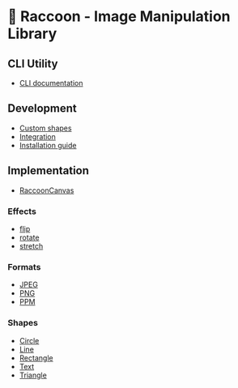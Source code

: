 # 🦝 Raccoon - Image Manipulation Library

## CLI Utility
- <a href="cli.md">CLI documentation</a>

## Development
- <a href="shapes/custom.md">Custom shapes</a>
- <a href="integration.md">Integration</a>
- <a href="installation.md">Installation guide</a>

## Implementation
- <a href="canvas.md">RaccoonCanvas</a>
### Effects
- <a href="effects/flip.md">flip</a>
- <a href="effects/rotate.md">rotate</a>
- <a href="effects/stretch.md">stretch</a>
### Formats
- <a href="formats/jpeg.md">JPEG</a>
- <a href="formats/png.md">PNG</a>
- <a href="formats/ppm.md">PPM</a>
### Shapes
- <a href="shapes/circle.md">Circle</a>
- <a href="shaeps/line.md">Line</a>
- <a href="shapes/rectangle.md">Rectangle</a>
- <a href="shapes/text.md">Text</a>
- <a href="shapes/triangle.md">Triangle</a>
